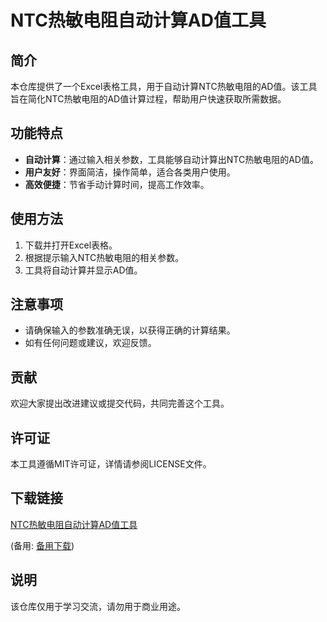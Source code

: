 # NTC热敏电阻自动计算AD值工具

## 简介
本仓库提供了一个Excel表格工具，用于自动计算NTC热敏电阻的AD值。该工具旨在简化NTC热敏电阻的AD值计算过程，帮助用户快速获取所需数据。

## 功能特点
- **自动计算**：通过输入相关参数，工具能够自动计算出NTC热敏电阻的AD值。
- **用户友好**：界面简洁，操作简单，适合各类用户使用。
- **高效便捷**：节省手动计算时间，提高工作效率。

## 使用方法
1. 下载并打开Excel表格。
2. 根据提示输入NTC热敏电阻的相关参数。
3. 工具将自动计算并显示AD值。

## 注意事项
- 请确保输入的参数准确无误，以获得正确的计算结果。
- 如有任何问题或建议，欢迎反馈。

## 贡献
欢迎大家提出改进建议或提交代码，共同完善这个工具。

## 许可证
本工具遵循MIT许可证，详情请参阅LICENSE文件。

## 下载链接
[NTC热敏电阻自动计算AD值工具](https://pan.quark.cn/s/3618e152ac1e) 

(备用: [备用下载](https://pan.baidu.com/s/1iOQlX2Oq8rGe2mCeP9VcXg?pwd=1234))

## 说明

该仓库仅用于学习交流，请勿用于商业用途。
